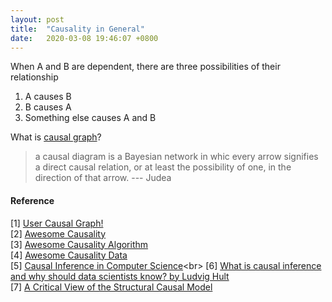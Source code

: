 ```yaml
---
layout: post
title:  "Causality in General"
date:   2020-03-08 19:46:07 +0800
---
```

When A and B are dependent, there are three possibilities of their relationship

1. A causes B
2. B causes A
3. Something else causes A and B


What is [causal graph](https://www.wikiwand.com/en/Causal_graph)?

> a causal diagram is a Bayesian network in whic every arrow signifies a direct causal relation, or at least the possibility of one, in the direction of that arrow. --- Judea

#### Reference

[1] [User Causal Graph!](https://towardsdatascience.com/use-causal-graphs-4e3af630cf64) <br>
[2] [Awesome Causality](https://github.com/napsternxg/awesome-causality) <br>
[3] [Awesome Causality Algorithm](https://github.com/rguo12/awesome-causality-algorithms) <br>
[4] [Awesome Causality Data](https://github.com/rguo12/awesome-causality-data) <br>
[5] [Causal Inference in Computer Science](https://www.wikiwand.com/en/Causal_inference#:~:text=Causal%20inference%20is%20the%20process,when%20the%20cause%20is%20changed.)<br>
[6] [What is causal inference and why should data scientists know? by Ludvig Hult](https://www.youtube.com/watch?v=dFp2Ou52-po&ab_channel=PyConSweden) <br>
[7] [A Critical View of the Structural Causal Model](https://arxiv.org/pdf/2002.10007.pdf)